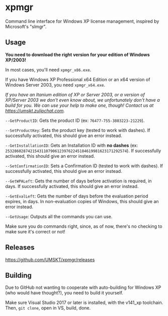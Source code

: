 # xpmgr
Command line interface for Windows XP license management, inspired by Microsoft's "slmgr".

## Usage
**You need to download the right version for your edition of Windows XP/2003!**

In most cases, you'll need `xpmgr_x86.exe`.

If you have Windows XP Professional x64 Edition or an x64 version of Windows Server 2003, you need `xpmgr_x64.exe`.

*If you have an Itanium edition of XP or Server 2003, or a version of XP/Server 2003 we don't even know about, we unfortunately don't have a build for you. We can use your help to make one, though! Contact us at https://umskt.zulipchat.com.*

`--GetProductID`: Gets the product ID (ex: `76477-755-3803223-21229`).

`--SetProductKey`: Sets the product key (tested to work with dashes). If successfully activated, this should give an error instead.

`--GetInstallationID`: Gets an Installation ID with **no dashes** (ex: `253286028742154311079061239762245184619981623171292574`). If successfully activated, this should give an error instead.

`--SetConfirmationID`: Sets a Confirmation ID (tested to work with dashes). If successfully activated, this should give an error instead.

`--GetWPALeft`: Gets the number of days before activation is required, in days. If successfully activated, this should give an error instead.

`--GetEvalLeft`: Gets the number of days before the evaluation period expires, in days. In non-evaluation copies of Windows, this should give an error instead.

`--GetUsage`: Outputs all the commands you can use.

Make sure you do commands right, since, as of now, there's no checking to make sure it's correct or not!

## Releases
https://github.com/UMSKT/xpmgr/releases

## Building
Due to GitHub not wanting to cooperate with auto-building for Windows XP (who would have thought?), you need to build it yourself.

Make sure Visual Studio 2017 or later is installed, with the v141_xp toolchain. Then, `git clone`, open in VS, build, done.
